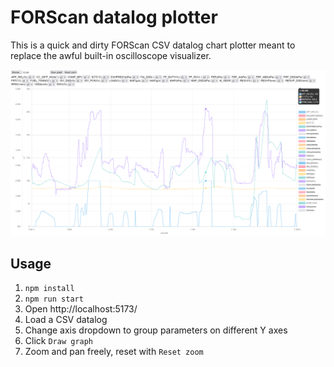 # FORScan datalog plotter

This is a quick and dirty FORScan CSV datalog chart plotter meant to replace the awful built-in oscilloscope visualizer.

![sample](assets/sample.png)

## Usage

1. `npm install`
1. `npm run start`
1. Open http://localhost:5173/
1. Load a CSV datalog
1. Change axis dropdown to group parameters on different Y axes
1. Click `Draw graph`
1. Zoom and pan freely, reset with `Reset zoom`
